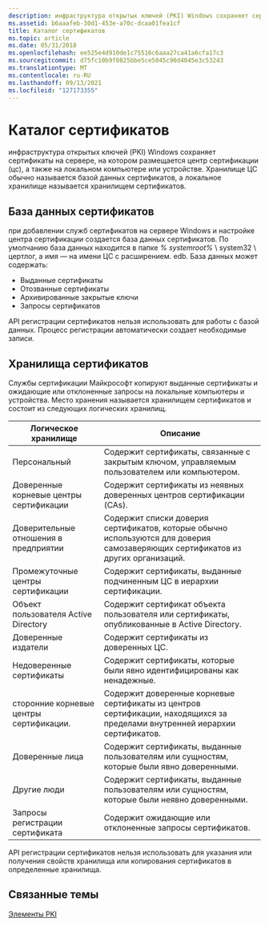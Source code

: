 ```yaml
---
description: инфраструктура открытых ключей (PKI) Windows сохраняет сертификаты на сервере, на котором размещается центр сертификации (цс), а также на локальном компьютере или устройстве.
ms.assetid: b6aaafeb-30d1-453e-a70c-dcaa01fea1cf
title: Каталог сертификатов
ms.topic: article
ms.date: 05/31/2018
ms.openlocfilehash: ee525e4d910de1c75516c6aaa27ca41a6cfa17c3
ms.sourcegitcommit: d75fc10b9f0825bbe5ce5045c90d4045e3c53243
ms.translationtype: MT
ms.contentlocale: ru-RU
ms.lasthandoff: 09/13/2021
ms.locfileid: "127173355"
---
```

# <a name="certificate-directory"></a>Каталог сертификатов

инфраструктура открытых ключей (PKI) Windows сохраняет сертификаты на сервере, на котором размещается центр сертификации (цс), а также на локальном компьютере или устройстве. Хранилище ЦС обычно называется базой данных сертификатов, а локальное хранилище называется хранилищем сертификатов.

## <a name="certificate-database"></a>База данных сертификатов

при добавлении служб сертификатов на сервере Windows и настройке центра сертификации создается база данных сертификатов. По умолчанию база данных находится в папке *% systemroot%* \\ system32 \\ цертлог, а имя — на имени ЦС с расширением. edb. База данных может содержать:

-   Выданные сертификаты
-   Отозванные сертификаты
-   Архивированные закрытые ключи
-   Запросы сертификатов

API регистрации сертификатов нельзя использовать для работы с базой данных. Процесс регистрации автоматически создает необходимые записи.

## <a name="certificate-stores"></a>Хранилища сертификатов

Службы сертификации Майкрософт копируют выданные сертификаты и ожидающие или отклоненные запросы на локальные компьютеры и устройства. Место хранения называется хранилищем сертификатов и состоит из следующих логических хранилищ.

| Логическое хранилище                                         | Описание                                                                                                            |
|-------------------------------------------------------|------------------------------------------------------------------------------------------------------------------------|
| Персональный<br/>                                   | Содержит сертификаты, связанные с закрытым ключом, управляемым пользователем или компьютером.<br/>                     |
| Доверенные корневые центры сертификации<br/>     | Содержит сертификаты из неявных доверенных центров сертификации (CAs).<br/>                              |
| Доверительные отношения в предприятии<br/>                           | Содержит списки доверия сертификатов, которые обычно используются для доверия самозаверяющих сертификатов из других организаций.<br/> |
| Промежуточные центры сертификации<br/>     | Содержит сертификаты, выданные подчиненным ЦС в иерархии сертификации.<br/>                             |
| Объект пользователя Active Directory<br/>               | Содержит сертификат объекта пользователя или сертификаты, опубликованные в Active Directory.<br/>                         |
| Доверенные издатели<br/>                         | Содержит сертификаты из доверенных ЦС.<br/>                                                                     |
| Недоверенные сертификаты<br/>                     | Содержит сертификаты, которые были явно идентифицированы как ненадежные.<br/>                                    |
| cторонние корневые центры сертификации.<br/> | Содержит доверенные корневые сертификаты из центров сертификации, находящихся за пределами внутренней иерархии сертификатов.<br/>                     |
| Доверенные лица<br/>                             | Содержит сертификаты, выданные пользователям или сущностям, которые были явно доверенными.<br/>                        |
| Другие люди<br/>                               | Содержит сертификаты, выданные пользователям или сущностям, которые были неявно доверенными.<br/>                        |
| Запросы регистрации сертификата<br/>            | Содержит ожидающие или отклоненные запросы сертификатов.<br/>                                                          |



 

API регистрации сертификатов нельзя использовать для указания или получения свойств хранилища или копирования сертификатов в определенные хранилища.

## <a name="related-topics"></a>Связанные темы

<dl> <dt>

[Элементы PKI](about-pki-components.md)
</dt> </dl>

 

 




